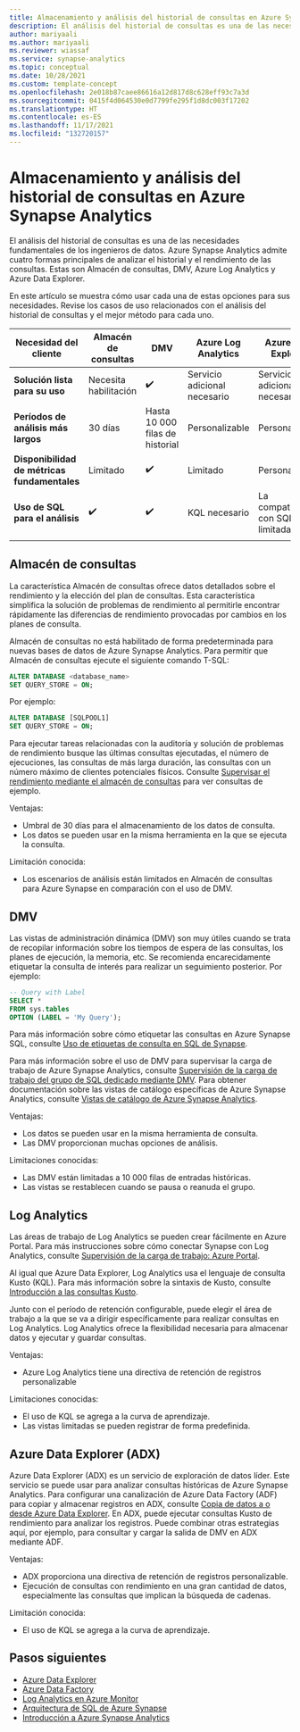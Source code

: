 ```yaml
---
title: Almacenamiento y análisis del historial de consultas en Azure Synapse Analytics
description: El análisis del historial de consultas es una de las necesidades fundamentales de los ingenieros de datos. Azure Synapse Analytics admite cuatro formas principales de analizar el historial y el rendimiento de las consultas. Estas son Almacén de consultas, DMV, Azure Log Analytics y Azure Data Explorer.
author: mariyaali
ms.author: mariyaali
ms.reviewer: wiassaf
ms.service: synapse-analytics
ms.topic: conceptual
ms.date: 10/28/2021
ms.custom: template-concept
ms.openlocfilehash: 2e018b87caee86616a12d817d8c628eff93c7a3d
ms.sourcegitcommit: 0415f4d064530e0d7799fe295f1d8dc003f17202
ms.translationtype: HT
ms.contentlocale: es-ES
ms.lasthandoff: 11/17/2021
ms.locfileid: "132720157"
---
```

# <a name="historical-query-storage-and-analysis-in-azure-synapse-analytics"></a>Almacenamiento y análisis del historial de consultas en Azure Synapse Analytics

El análisis del historial de consultas es una de las necesidades fundamentales de los ingenieros de datos. Azure Synapse Analytics admite cuatro formas principales de analizar el historial y el rendimiento de las consultas. Estas son Almacén de consultas, DMV, Azure Log Analytics y Azure Data Explorer. 

En este artículo se muestra cómo usar cada una de estas opciones para sus necesidades. Revise los casos de uso relacionados con el análisis del historial de consultas y el mejor método para cada uno.

| **Necesidad del cliente** |  **Almacén de consultas** |  **DMV**    | **Azure Log Analytics** | **Azure Data Explorer** |
|------------- | --- | ----- | ------------- |-------------------|
|**Solución lista para su uso** | Necesita habilitación | :heavy_check_mark: | Servicio adicional necesario |    Servicio adicional necesario|
|**Períodos de análisis más largos** | 30 días |    Hasta 10 000 filas de historial     | Personalizable | Personalizable|
|**Disponibilidad de métricas fundamentales** |    Limitado    | :heavy_check_mark: |    Limitado    | Personalizable|
|**Uso de SQL para el análisis** | :heavy_check_mark: | :heavy_check_mark:| KQL necesario | La compatibilidad con SQL es limitada|
|||||

## <a name="query-store"></a>Almacén de consultas

La característica Almacén de consultas ofrece datos detallados sobre el rendimiento y la elección del plan de consultas. Esta característica simplifica la solución de problemas de rendimiento al permitirle encontrar rápidamente las diferencias de rendimiento provocadas por cambios en los planes de consulta. 

Almacén de consultas no está habilitado de forma predeterminada para nuevas bases de datos de Azure Synapse Analytics. Para permitir que Almacén de consultas ejecute el siguiente comando T-SQL:

```sql
ALTER DATABASE <database_name>
SET QUERY_STORE = ON;
```

Por ejemplo:

```sql
ALTER DATABASE [SQLPOOL1]
SET QUERY_STORE = ON;
```

Para ejecutar tareas relacionadas con la auditoría y solución de problemas de rendimiento busque las últimas consultas ejecutadas, el número de ejecuciones, las consultas de más larga duración, las consultas con un número máximo de clientes potenciales físicos. Consulte [Supervisar el rendimiento mediante el almacén de consultas](/sql/relational-databases/performance/monitoring-performance-by-using-the-query-store#performance) para ver consultas de ejemplo.

Ventajas:
* Umbral de 30 días para el almacenamiento de los datos de consulta.
* Los datos se pueden usar en la misma herramienta en la que se ejecuta la consulta.

Limitación conocida:
* Los escenarios de análisis están limitados en Almacén de consultas para Azure Synapse en comparación con el uso de DMV.

## <a name="dmvs"></a>DMV

Las vistas de administración dinámica (DMV) son muy útiles cuando se trata de recopilar información sobre los tiempos de espera de las consultas, los planes de ejecución, la memoria, etc. Se recomienda encarecidamente etiquetar la consulta de interés para realizar un seguimiento posterior. Por ejemplo:

```sql
-- Query with Label
SELECT *
FROM sys.tables
OPTION (LABEL = 'My Query');
```

Para más información sobre cómo etiquetar las consultas en Azure Synapse SQL, consulte [Uso de etiquetas de consulta en SQL de Synapse](develop-label.md).

Para más información sobre el uso de DMV para supervisar la carga de trabajo de Azure Synapse Analytics, consulte [Supervisión de la carga de trabajo del grupo de SQL dedicado mediante DMV](../sql-data-warehouse/sql-data-warehouse-manage-monitor.md?context=/azure/synapse-analytics/context/context). Para obtener documentación sobre las vistas de catálogo específicas de Azure Synapse Analytics, consulte [Vistas de catálogo de Azure Synapse Analytics](/sql/relational-databases/system-catalog-views/sql-data-warehouse-and-parallel-data-warehouse-catalog-views).

Ventajas:
* Los datos se pueden usar en la misma herramienta de consulta.
* Las DMV proporcionan muchas opciones de análisis.

Limitaciones conocidas:
* Las DMV están limitadas a 10 000 filas de entradas históricas. 
* Las vistas se restablecen cuando se pausa o reanuda el grupo.

## <a name="log-analytics"></a>Log Analytics
Las áreas de trabajo de Log Analytics se pueden crear fácilmente en Azure Portal. Para más instrucciones sobre cómo conectar Synapse con Log Analytics, consulte [Supervisión de la carga de trabajo: Azure Portal](../sql-data-warehouse/sql-data-warehouse-monitor-workload-portal.md).

Al igual que Azure Data Explorer, Log Analytics usa el lenguaje de consulta Kusto (KQL). Para más información sobre la sintaxis de Kusto, consulte [Introducción a las consultas Kusto](/azure/data-explorer/kusto/query/). 

Junto con el período de retención configurable, puede elegir el área de trabajo a la que se va a dirigir específicamente para realizar consultas en Log Analytics. Log Analytics ofrece la flexibilidad necesaria para almacenar datos y ejecutar y guardar consultas.

Ventajas:
* Azure Log Analytics tiene una directiva de retención de registros personalizable

Limitaciones conocidas:
* El uso de KQL se agrega a la curva de aprendizaje.
* Las vistas limitadas se pueden registrar de forma predefinida.

## <a name="azure-data-explorer-adx"></a>Azure Data Explorer (ADX)

Azure Data Explorer (ADX) es un servicio de exploración de datos líder. Este servicio se puede usar para analizar consultas históricas de Azure Synapse Analytics. Para configurar una canalización de Azure Data Factory (ADF) para copiar y almacenar registros en ADX, consulte [Copia de datos a o desde Azure Data Explorer](../../data-factory/connector-azure-data-explorer.md). En ADX, puede ejecutar consultas Kusto de rendimiento para analizar los registros. Puede combinar otras estrategias aquí, por ejemplo, para consultar y cargar la salida de DMV en ADX mediante ADF.
  
Ventajas:
* ADX proporciona una directiva de retención de registros personalizable.
* Ejecución de consultas con rendimiento en una gran cantidad de datos, especialmente las consultas que implican la búsqueda de cadenas.

Limitación conocida:
* El uso de KQL se agrega a la curva de aprendizaje.

## <a name="next-steps"></a>Pasos siguientes

 - [Azure Data Explorer](/azure/data-explorer/)
 - [Azure Data Factory](../../data-factory/index.yml)
 - [Log Analytics en Azure Monitor](../../azure-monitor/logs/log-analytics-overview.md)
 - [Arquitectura de SQL de Azure Synapse](overview-architecture.md)
 - [Introducción a Azure Synapse Analytics](../get-started.md)